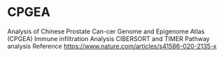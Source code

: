 # CPGEA
Analysis of Chinese Prostate Can-cer Genome and Epigenome Atlas (CPGEA)
Immune infiltration Analysis CIBERSORT and TIMER
Pathway analysis
Reference
https://www.nature.com/articles/s41586-020-2135-x
